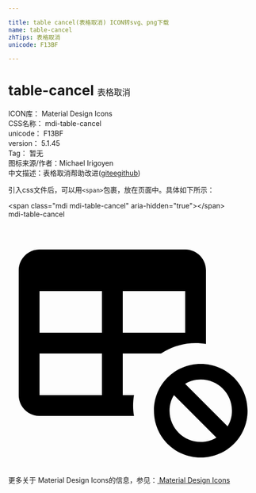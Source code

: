 ```yaml
---

title: table cancel(表格取消) ICON转svg、png下载
name: table-cancel
zhTips: 表格取消
unicode: F13BF

---
```


# table-cancel  <small style="font-size: 60%;font-weight: 100">表格取消</small>


<div class="detail-page">
<p>
<span>
ICON库：
<span class="badge-secondary badge">Material Design Icons</span> 
</span>
<br/>
<span>
CSS名称：
<span class="badge-secondary badge">mdi-table-cancel</span> 
</span>
<br/>
<span>
unicode：
<span class="badge-secondary badge">F13BF</span> 
</span>
<br/>
<span>
version：
<span class="badge-secondary badge">5.1.45</span> 
</span>
<br/>
<span>Tag：
<span class="badge-light badge">暂无</span>
</span>
<br/>
<span>图标来源/作者：<span class="badge-light badge">Michael Irigoyen</span></span> 
<br/>
<span class="zh-detail">中文描述：<span class="badge-primary badge">表格取消</span><span class="help-link"><span>帮助改进</span>(<a href="https://gitee.com/liuwave/icon-helper/edit/master/json/material/table-cancel.json" target="_blank" rel="noopener noreferrer">gitee</a><a href="https://github.com/liuwave/icon-helper/edit/master/json/material/table-cancel.json" target="_blank" rel="noopener noreferrer">github</a></span>)</span><br/>
</p>
</div>
<div class="alert alert-dark">
  <i class="mdi mdi-table-cancel mdi-48px"></i>
  <i class="mdi mdi-table-cancel mdi-36px"></i>
  <i class="mdi mdi-table-cancel mdi-24px"></i>
  <i class="mdi mdi-table-cancel mdi-18px"></i>
</div>
<div>
  <p>引入css文件后，可以用<code>&lt;span&gt;</code>包裹，放在页面中。具体如下所示：    
  </p>
  <div class="alert alert-primary" style="font-size: 14px">
    &lt;span class="mdi mdi-table-cancel" aria-hidden="true"&gt;&lt;/span&gt;
    <copy-btn content='<span class="mdi mdi-table-cancel" aria-hidden="true"></span>'></copy-btn>
  </div>
  <div class="alert alert-secondary">
    <i class="mdi mdi-table-cancel"
    style="font-size: 24px"
    aria-hidden="true"></i> mdi-table-cancel
    <copy-btn content="mdi-table-cancel" btn-title="复制图标名称"></copy-btn>
  </div>
</div>
<div id="svg" class="svg-wrap">
<svg xmlns="http://www.w3.org/2000/svg" viewBox="0 0 24 24"><path d="M3 3H17C18.11 3 19 3.9 19 5V12.08C17.45 11.82 15.92 12.18 14.68 13H11V17H12.08C11.97 17.68 11.97 18.35 12.08 19H3C1.9 19 1 18.11 1 17V5C1 3.9 1.9 3 3 3M3 7V11H9V7H3M11 7V11H17V7H11M3 13V17H9V13H3M18.5 14C16 14 14 16 14 18.5S16 23 18.5 23 23 21 23 18.5 21 14 18.5 14M18.5 21.5C16.84 21.5 15.5 20.16 15.5 18.5C15.5 17.94 15.65 17.42 15.92 17L20 21.08C19.58 21.35 19.06 21.5 18.5 21.5M21.08 20L17 15.92C17.42 15.65 17.94 15.5 18.5 15.5C20.16 15.5 21.5 16.84 21.5 18.5C21.5 19.06 21.35 19.58 21.08 20Z" /></svg>
</div>
<detail full-name='mdi-table-cancel'></detail>
    
<div><p>更多关于 Material Design Icons的信息，参见：<a target="_blank" href="https://iconhelper.cn/material.html"> Material Design Icons</a>
</p></div>
